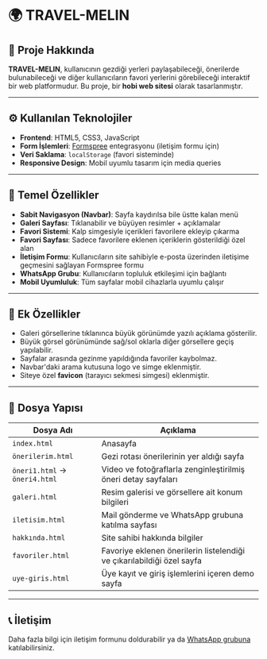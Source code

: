# 🌍 TRAVEL-MELIN

## 📌 Proje Hakkında

**TRAVEL-MELIN**, kullanıcının gezdiği yerleri paylaşabileceği, önerilerde bulunabileceği ve diğer kullanıcıların favori yerlerini görebileceği interaktif bir web platformudur. Bu proje, bir **hobi web sitesi** olarak tasarlanmıştır.

---

## ⚙️ Kullanılan Teknolojiler

- **Frontend**: HTML5, CSS3, JavaScript  
- **Form İşlemleri**: [Formspree](https://formspree.io/) entegrasyonu (iletişim formu için)  
- **Veri Saklama**: `localStorage` (favori sisteminde)  
- **Responsive Design**: Mobil uyumlu tasarım için media queries

---

## 🎯 Temel Özellikler

- **Sabit Navigasyon (Navbar)**: Sayfa kaydırılsa bile üstte kalan menü  
- **Galeri Sayfası**: Tıklanabilir ve büyüyen resimler + açıklamalar  
- **Favori Sistemi**: Kalp simgesiyle içerikleri favorilere ekleyip çıkarma  
- **Favori Sayfası**: Sadece favorilere eklenen içeriklerin gösterildiği özel alan  
- **İletişim Formu**: Kullanıcıların site sahibiyle e-posta üzerinden iletişime geçmesini sağlayan Formspree formu  
- **WhatsApp Grubu**: Kullanıcıların topluluk etkileşimi için bağlantı  
- **Mobil Uyumluluk**: Tüm sayfalar mobil cihazlarla uyumlu çalışır

---

## 🧩 Ek Özellikler

- Galeri görsellerine tıklanınca büyük görünümde yazılı açıklama gösterilir.  
- Büyük görsel görünümünde sağ/sol oklarla diğer görsellere geçiş yapılabilir.  
- Sayfalar arasında gezinme yapıldığında favoriler kaybolmaz.  
- Navbar'daki arama kutusuna logo ve simge eklenmiştir.  
- Siteye özel **favicon** (tarayıcı sekmesi simgesi) eklenmiştir.

---

## 📁 Dosya Yapısı

| Dosya Adı         | Açıklama                                                                 |
|-------------------|--------------------------------------------------------------------------|
| `index.html`      | Anasayfa                                                                 |
| `önerilerim.html` | Gezi rotası önerilerinin yer aldığı sayfa                                |
| `öneri1.html` → `öneri4.html` | Video ve fotoğraflarla zenginleştirilmiş öneri detay sayfaları           |
| `galeri.html`     | Resim galerisi ve görsellere ait konum bilgileri                         |
| `iletisim.html`   | Mail gönderme ve WhatsApp grubuna katılma sayfası                        |
| `hakkında.html`   | Site sahibi hakkında bilgiler                                             |
| `favoriler.html`  | Favoriye eklenen önerilerin listelendiği ve çıkarılabildiği özel sayfa   |
| `uye-giris.html`  | Üye kayıt ve giriş işlemlerini içeren demo sayfa                         |

---

## 📞 İletişim

Daha fazla bilgi için iletişim formunu doldurabilir ya da [WhatsApp grubuna](#) katılabilirsiniz.